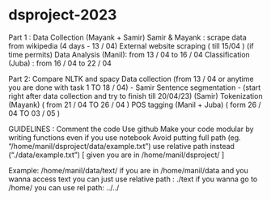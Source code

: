 # dsproject-2023

Part 1 : 
Data Collection (Mayank + Samir)
Samir & Mayank : scrape data from wikipedia (4 days - 13 / 04)
External website scraping ( till 15/04 ) (if time permits)
Data Analysis (Manil):
 from 13 / 04 to  16 / 04
Classification (Juba) : 
from 16 / 04 to 22 / 04

Part 2: Compare NLTK and spacy
Data collection (from 13 / 04 or anytime you are done with task 1 TO 18 / 04) - Samir
Sentence segmentation - (start right after data collection and try to finish till 20/04/23) (Samir)
Tokenization (Mayank) ( from 21 / 04 TO 26 / 04 ) 
POS tagging (Manil + Juba) ( form 26 / 04 TO 03 / 05 )

GUIDELINES : 
Comment the code
Use github
Make your code modular by writing functions even if you use notebook
Avoid putting full path (eg. “/home/manil/dsproject/data/example.txt”) use relative path instead (“./data/example.txt”) [ given you are in /home/manil/dsproject/ ]

Example: /home/manil/data/text/
if you are in /home/manil/data
and you wanna access text
you can just use relative path : ./text
if you wanna go to /home/ you can use rel path: ../../
